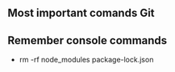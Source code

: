 ## Most important comands Git

## Remember console commands
- rm -rf node_modules package-lock.json
